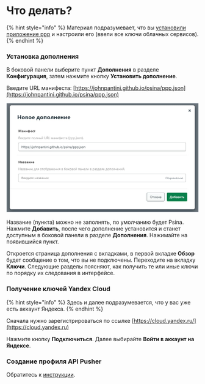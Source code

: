 # Что делать?

{% hint style="info" %}
Материал подразумевает, что вы [установили приложение ppp](../ppp/getting-started.md) и настроили его (ввели все ключи облачных сервисов).
{% endhint %}

### Установка дополнения

В боковой панели выберите пункт **Дополнения** в разделе **Конфигурация**, затем нажмите кнопку **Установить дополнение**.

Введите URL манифеста: [https://johnpantini.github.io/psina/ppp.json](https://johnpantini.github.io/psina/ppp.json)

![](<../.gitbook/assets/image (353).png>)

Название (пункта) можно не заполнять, по умолчанию будет Psina. Нажмите **Добавить**, после чего дополнение установится и станет доступным в боковой панели в разделе **Дополнения**. Нажимайте на появившийся пункт.

Откроется страница дополнения с вкладками, в первой вкладке **Обзор** будет сообщение о том, что вы не подключены. Переходите на вкладку **Ключи**. Следующие разделы поясняют, как получить те или иные ключи по порядку их следования в интерфейсе.

### Получение ключей Yandex Cloud

{% hint style="info" %}
Здесь и далее подразумевается, что у вас уже есть аккаунт Яндекса.
{% endhint %}

Сначала нужно зарегистрироваться по ссылке [https://cloud.yandex.ru/](https://cloud.yandex.ru)

Нажмите кнопку **Подключиться**. Далее выбирайте **Войти в аккаунт на Яндексе**.

### Создание профиля API Pusher

Обратитесь к [инструкции](how-to.md#undefined).
